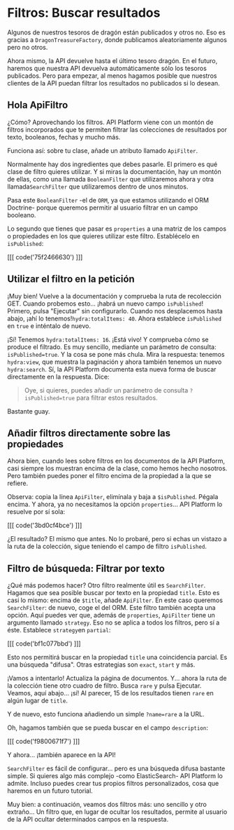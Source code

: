 # Filtros: Buscar resultados

Algunos de nuestros tesoros de dragón están publicados y otros no. Eso es gracias a `DragonTreasureFactory`, donde publicamos aleatoriamente algunos pero no otros.

Ahora mismo, la API devuelve hasta el último tesoro dragón. En el futuro, haremos que nuestra API devuelva automáticamente sólo los tesoros publicados. Pero para empezar, al menos hagamos posible que nuestros clientes de la API puedan filtrar los resultados no publicados si lo desean.

## Hola ApiFiltro

¿Cómo? Aprovechando los filtros. API Platform viene con un montón de filtros incorporados que te permiten filtrar las colecciones de resultados por texto, booleanos, fechas y mucho más.

Funciona así: sobre tu clase, añade un atributo llamado `ApiFilter`.

Normalmente hay dos ingredientes que debes pasarle. El primero es qué clase de filtro quieres utilizar. Y si miras la documentación, hay un montón de ellas, como una llamada `BooleanFilter` que utilizaremos ahora y otra llamada`SearchFilter` que utilizaremos dentro de unos minutos.

Pasa este `BooleanFilter` -el de `ORM`, ya que estamos utilizando el ORM Doctrine- porque queremos permitir al usuario filtrar en un campo booleano.

Lo segundo que tienes que pasar es `properties` a una matriz de los campos o propiedades en los que quieres utilizar este filtro. Establécelo en `isPublished`:

[[[ code('75f2466630') ]]]

## Utilizar el filtro en la petición

¡Muy bien! Vuelve a la documentación y comprueba la ruta de recolección GET. Cuando probemos esto... ¡habrá un nuevo campo `isPublished`! Primero, pulsa "Ejecutar" sin configurarlo. Cuando nos desplacemos hasta abajo, ¡ahí lo tenemos!`hydra:totalItems: 40`. Ahora establece `isPublished` en `true` e inténtalo de nuevo.

¡Sí! Tenemos `hydra:totalItems: 16`. ¡Está vivo! Y comprueba cómo se produce el filtrado. Es muy sencillo, mediante un parámetro de consulta: `isPublished=true`. Y la cosa se pone más chula. Mira la respuesta: tenemos `hydra:view`, que muestra la paginación y ahora también tenemos un nuevo `hydra:search`. Sí, la API Platform documenta esta nueva forma de buscar directamente en la respuesta. Dice:

> Oye, si quieres, puedes añadir un parámetro de consulta `?isPublished=true` para filtrar
> estos resultados.

Bastante guay.

## Añadir filtros directamente sobre las propiedades

Ahora bien, cuando lees sobre filtros en los documentos de la API Platform, casi siempre los muestran encima de la clase, como hemos hecho nosotros. Pero también puedes poner el filtro encima de la propiedad a la que se refiere.

Observa: copia la línea `ApiFilter`, elimínala y baja a `$isPublished`. Pégala encima. Y ahora, ya no necesitamos la opción `properties`... API Platform lo resuelve por sí sola:

[[[ code('3bd0cf4bce') ]]]

¿El resultado? El mismo que antes. No lo probaré, pero si echas un vistazo a la ruta de la colección, sigue teniendo el campo de filtro `isPublished`.

## Filtro de búsqueda: Filtrar por texto

¿Qué más podemos hacer? Otro filtro realmente útil es `SearchFilter`. Hagamos que sea posible buscar por texto en la propiedad `title`. Esto es casi lo mismo: encima de `$title`, añade `ApiFilter`. En este caso queremos `SearchFilter`: de nuevo, coge el del ORM. Este filtro también acepta una opción. Aquí puedes ver que, además de `properties`, `ApiFilter` tiene un argumento llamado `strategy`. Eso no se aplica a todos los filtros, pero sí a éste. Establece `strategy`en `partial`:

[[[ code('bf1c077bbd') ]]]

Esto nos permitirá buscar en la propiedad `title` una coincidencia parcial. Es una búsqueda "difusa". Otras estrategias son `exact`, `start` y más.

¡Vamos a intentarlo! Actualiza la página de documentos. Y... ahora la ruta de la colección tiene otro cuadro de filtro. Busca `rare` y pulsa Ejecutar. Veamos, aquí abajo... ¡sí! Al parecer, 15 de los resultados tienen `rare` en algún lugar de `title`.

Y de nuevo, esto funciona añadiendo un simple `?name=rare` a la URL.

Oh, hagamos también que se pueda buscar en el campo `description`:

[[[ code('f9800671f7') ]]]

Y ahora... ¡también aparece en la API!

`SearchFilter` es fácil de configurar... pero es una búsqueda difusa bastante simple. Si quieres algo más complejo -como ElasticSearch- API Platform lo admite. Incluso puedes crear tus propios filtros personalizados, cosa que haremos en un futuro tutorial.

Muy bien: a continuación, veamos dos filtros más: uno sencillo y otro extraño... Un filtro que, en lugar de ocultar los resultados, permite al usuario de la API ocultar determinados campos en la respuesta.
